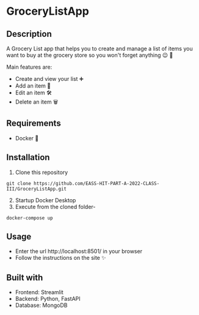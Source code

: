 # GroceryListApp

## Description

A Grocery List app that helps you to create and manage a list of items you want to buy at the grocery store so you won't forget anything :wink: :shopping_cart:

Main features are:
* Create and view your list :heavy_plus_sign:
* Add an item :memo:
* Edit an item :hammer_and_wrench:
* Delete an item :wastebasket:

## Requirements
* Docker :whale:


## Installation

1. Clone this repository
```
git clone https://github.com/EASS-HIT-PART-A-2022-CLASS-III/GroceryListApp.git
```
2. Startup Docker Desktop
3. Execute from the cloned folder-
```
docker-compose up
```

## Usage

* Enter the url http://localhost:8501/ in your browser
* Follow the instructions on the site :sparkles:

## Built with

* Frontend: Streamlit
* Backend: Python, FastAPI
* Database: MongoDB
